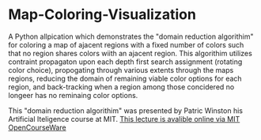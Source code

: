 # Map-Coloring-Visualization

A Python allpication which demonstrates the "domain reduction algorithim" for coloring a map of ajacent regions with a fixed number of colors such that no 
region shares colors wiith an ajacent region. This algorithim utilizes contraint propagaton upon each depth first search assignment (rotating color choice), 
propogating through various extents through the maps regions, reducing the domain of remaining viable color options for each region, and back-tracking when a
region among those concidered no longeer has no reminaing color options.  

This "domain reduction algorithim" was presented by Patric Winston his Artificial Iteligence course at MIT. 
[This lecture is avalible online via MIT OpenCourseWare](https://youtu.be/dARl_gGrS4o)

